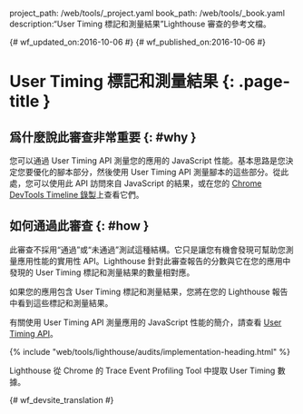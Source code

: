 project_path: /web/tools/_project.yaml
book_path: /web/tools/_book.yaml
description:“User Timing 標記和測量結果”Lighthouse 審查的參考文檔。

{# wf_updated_on:2016-10-06 #}
{# wf_published_on:2016-10-06 #}

# User Timing 標記和測量結果 {: .page-title }

## 爲什麼說此審查非常重要 {: #why }

您可以通過 User Timing API 測量您的應用的 JavaScript 性能。基本思路是您決定您要優化的腳本部分，然後使用 User Timing API 測量腳本的這些部分。從此處，您可以使用此 API 訪問來自 JavaScript 的結果，或在您的 [Chrome DevTools Timeline 錄製](/web/tools/chrome-devtools/evaluate-performance/timeline-tool)上查看它們。



## 如何通過此審查 {: #how }

此審查不採用“通過”或“未通過”測試這種結構。它只是讓您有機會發現可幫助您測量應用性能的實用性 API。Lighthouse 針對此審查報告的分數與它在您的應用中發現的 User Timing 標記和測量結果的數量相對應。


如果您的應用包含 User Timing 標記和測量結果，您將在您的 Lighthouse 報告中看到這些標記和測量結果。


有關使用 User Timing API 測量應用的 JavaScript 性能的簡介，請查看 [User Timing API](https://www.html5rocks.com/en/tutorials/webperformance/usertiming/)。



{% include "web/tools/lighthouse/audits/implementation-heading.html" %}

Lighthouse 從 Chrome 的 Trace Event Profiling Tool 中提取 User Timing 數據。


{# wf_devsite_translation #}
